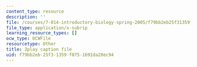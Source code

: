 ```yaml
---
content_type: resource
description: ''
file: /courses/7-014-introductory-biology-spring-2005/f79bb2eb25f31359f0751691da28ec94_ONYokXoy04Q.srt
file_type: application/x-subrip
learning_resource_types: []
ocw_type: OCWFile
resourcetype: Other
title: 3play caption file
uid: f79bb2eb-25f3-1359-f075-1691da28ec94
---
```

